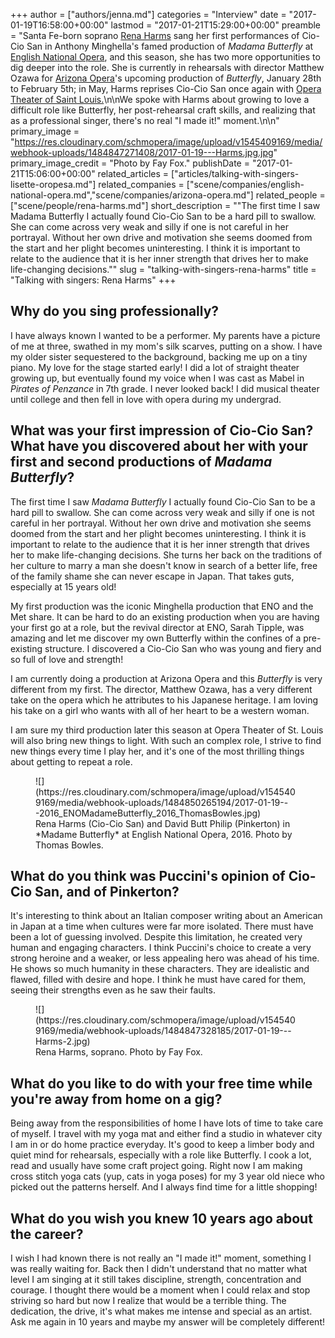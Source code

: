 +++
author = ["authors/jenna.md"]
categories = "Interview"
date = "2017-01-19T16:58:00+00:00"
lastmod = "2017-01-21T15:29:00+00:00"
preamble = "Santa Fe-born soprano [Rena Harms](/scene/people/rena-harms/) sang her first performances of Cio-Cio San in Anthony Minghella's famed production of *Madama Butterfly* at [English National Opera](/scene/companies/english-national-opera/), and this season, she has two more opportunities to dig deeper into the role. She is currently in rehearsals with director Matthew Ozawa for [Arizona Opera](http://www.azopera.org/performances/madama-butterfly/cast)'s upcoming production of *Butterfly*, January 28th to February 5th; in May, Harms reprises Cio-Cio San once again with [Opera Theater of Saint Louis.](https://www.opera-stl.org/season-and-events/productions/madame-butterfly-2017)\n\nWe spoke with Harms about growing to love a difficult role like Butterfly, her post-rehearsal craft skills, and realizing that as a professional singer, there's no real \"I made it!\" moment.\n\n"
primary_image = "https://res.cloudinary.com/schmopera/image/upload/v1545409169/media/webhook-uploads/1484847271408/2017-01-19---Harms.jpg.jpg"
primary_image_credit = "Photo by Fay Fox."
publishDate = "2017-01-21T15:06:00+00:00"
related_articles = ["articles/talking-with-singers-lisette-oropesa.md"]
related_companies = ["scene/companies/english-national-opera.md","scene/companies/arizona-opera.md"]
related_people = ["scene/people/rena-harms.md"]
short_description = "&quot;The first time I saw Madama Butterfly I actually found Cio-Cio San to be a hard pill to swallow. She can come across very weak and silly if one is not careful in her portrayal. Without her own drive and motivation she seems doomed from the start and her plight becomes uninteresting. I think it is important to relate to the audience that it is her inner strength that drives her to make life-changing decisions.&quot;"
slug = "talking-with-singers-rena-harms"
title = "Talking with singers: Rena Harms"
+++

## Why do you sing professionally?

I have always known I wanted to be a performer. My parents have a picture of me at three, swathed in my mom's silk scarves, putting on a show. I have my older sister sequestered to the background, backing me up on a tiny piano. My love for the stage started early! I did a lot of straight theater growing up, but eventually found my voice when I was cast as Mabel in *Pirates of Penzance* in 7th grade. I never looked back! I did musical theater until college and then fell in love with opera during my undergrad. 

## What was your first impression of Cio-Cio San? What have you discovered about her with your first and second productions of *Madama Butterfly*?

The first time I saw *Madama Butterfly* I actually found Cio-Cio San to be a hard pill to swallow. She can come across very weak and silly if one is not careful in her portrayal. Without her own drive and motivation she seems doomed from the start and her plight becomes uninteresting. I think it is important to relate to the audience that it is her inner strength that drives her to make life-changing decisions. She turns her back on the traditions of her culture to marry a man she doesn't know in search of a better life, free of the family shame she can never escape in Japan. That takes guts, especially at 15 years old!

My first production was the iconic Minghella production that ENO and the Met share. It can be hard to do an existing production when you are having your first go at a role, but the revival director at ENO, Sarah Tipple, was amazing and let me discover my own Butterfly within the confines of a pre-existing structure. I discovered a Cio-Cio San who was young and fiery and so full of love and strength!

I am currently doing a production at Arizona Opera and this *Butterfly* is very different from my first. The director, Matthew Ozawa, has a very different take on the opera which he attributes to his Japanese heritage. I am loving his take on a girl who wants with all of her heart to be a western woman. 

I am sure my third production later this season at Opera Theater of St. Louis will also bring new things to light. With such an complex role, I strive to find new things every time I play her, and it's one of the most thrilling things about getting to repeat a role.

<figure data-type="image">
![](https://res.cloudinary.com/schmopera/image/upload/v1545409169/media/webhook-uploads/1484850265194/2017-01-19---2016_ENOMadameButterfly_2016_ThomasBowles.jpg)
<figcaption>Rena Harms (Cio-Cio San) and David Butt Philip (Pinkerton) in *Madame Butterfly* at English National Opera, 2016. Photo by Thomas Bowles.</figcaption>
</figure>

## What do you think was Puccini's opinion of Cio-Cio San, and of Pinkerton?

It's interesting to think about an Italian composer writing about an American in Japan at a time when cultures were far more isolated. There must have been a lot of guessing involved. Despite this limitation, he created very human and engaging characters. I think Puccini's choice to create a very strong heroine and a weaker, or less appealing hero was ahead of his time. He shows so much humanity in these characters. They are idealistic and flawed, filled with desire and hope. I think he must have cared for them, seeing their strengths even as he saw their faults.

<figure data-type="image">
![](https://res.cloudinary.com/schmopera/image/upload/v1545409169/media/webhook-uploads/1484847328185/2017-01-19---Harms-2.jpg)<figcaption>Rena Harms, soprano. Photo by Fay Fox.</figcaption>
</figure>

## What do you like to do with your free time while you're away from home on a gig? 

Being away from the responsibilities of home I have lots of time to take care of myself. I travel with my yoga mat and either find a studio in whatever city I am in or do home practice everyday. It's good to keep a limber body and quiet mind for rehearsals, especially with a role like Butterfly. I cook a lot, read and usually have some craft project going. Right now I am making cross stitch yoga cats (yup, cats in yoga poses) for my 3 year old niece who picked out the patterns herself. And I always find time for a little shopping! 

## What do you wish you knew 10 years ago about the career?

I wish I had known there is not really an "I made it!" moment, something I was really waiting for. Back then I didn't understand that no matter what level I am singing at it still takes discipline, strength, concentration and courage. I thought there would be a moment when I could relax and stop striving so hard but now I realize that would be a terrible thing. The dedication, the drive, it's what makes me intense and special as an artist. Ask me again in 10 years and maybe my answer will be completely different! 
